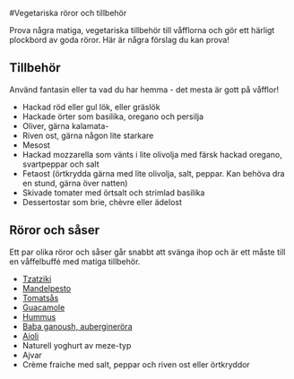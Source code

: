 #Vegetariska röror och tillbehör

Prova några matiga, vegetariska tillbehör till våfflorna och gör ett härligt plockbord av goda röror. Här är några förslag du kan prova!

## Tillbehör
Använd fantasin eller ta vad du har hemma - det mesta är gott på våfflor!

* Hackad röd eller gul lök, eller gräslök
* Hackade örter som basilika, oregano och persilja
* Oliver, gärna kalamata-
* Riven ost, gärna någon lite starkare
* Mesost
* Hackad mozzarella som vänts i lite olivolja med färsk hackad oregano, svartpeppar och salt
* Fetaost (örtkrydda gärna med lite olivolja, salt, peppar. Kan behöva dra en stund, gärna över natten)
* Skivade tomater med örtsalt och strimlad basilika
* Dessertostar som brie, chèvre eller ädelost

## Röror och såser
Ett par olika röror och såser går snabbt att svänga ihop och är ett måste till en våffelbuffé med matiga tillbehör.

* [Tzatziki](http://www.sasrecept.se/tzatziki)
* [Mandelpesto](http://www.helgmenyn.se/mandelpesto-4388457)
* [Tomatsås](http://www.sasrecept.se/tomatsas)
* [Guacamole](http://www.helgmenyn.se/guacamole-7797803)
* [Hummus](http://www.vegetariskarecept.se/hummus)
* [Baba ganoush, aubergineröra](http://www.vegetariskarecept.se/baba-ganoush)
* [Aioli](http://www.dressingrecept.se/aioli)
* Naturell yoghurt av meze-typ
* Ajvar
* Crème fraiche med salt, peppar och riven ost eller örtkryddor
